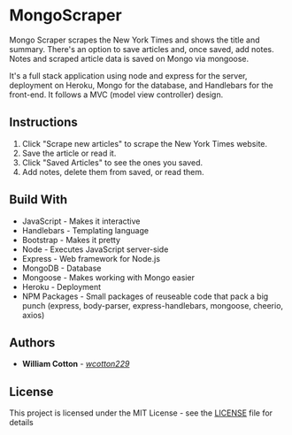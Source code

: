 # MongoScraper

Mongo Scraper scrapes the New York Times and shows the title and summary. There's an option to save articles and, once saved, add notes. Notes and scraped article data is saved on Mongo via mongoose.

It's a full stack application using node and express for the server, deployment on Heroku, Mongo for the database, and Handlebars for the front-end. It follows a MVC (model view controller) design.

## Instructions

1. Click "Scrape new articles" to scrape the New York Times website.
2. Save the article or read it.
3. Click "Saved Articles" to see the ones you saved.
4. Add notes, delete them from saved, or read them.

## Build With

* JavaScript - Makes it interactive
* Handlebars - Templating language
* Bootstrap - Makes it pretty
* Node - Executes JavaScript server-side
* Express - Web framework for Node.js
* MongoDB - Database
* Mongoose - Makes working with Mongo easier
* Heroku - Deployment
* NPM Packages - Small packages of reuseable code that pack a big punch (express, body-parser, express-handlebars, mongoose, cheerio, axios)

## Authors

* **William Cotton** - *[wcotton229](https://github.com/wcotton229)*

## License

This project is licensed under the MIT License - see the [LICENSE](https://opensource.org/osd) file for details
